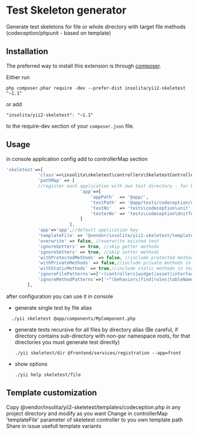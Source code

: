 Test Skeleton generator
=======================
Generate test skeletons for file or whole directory with target file methods (codeception/phpunit - based on template) 

Installation
------------

The preferred way to install this extension is through [composer](http://getcomposer.org/download/).

Either run

```
php composer.phar require -dev --prefer-dist insolita/yii2-skeletest "~1.1"
```

or add

```
"insolita/yii2-skeletest": "~1.1"
```

to the require-dev section of your `composer.json` file.


Usage
-----

in console application config add to controllerMap section

```php
'skeletest'=>[
            'class'=>\insolita\skeletest\controllers\SkeletestController::class,
            'pathMap' => [
            //register each application with own test directory - for basic template like this
                            'app'=>[
                                'appPath'  => '@app/',
                                'testPath' => '@app/tests/codeception/unit',
                                'testNs'   => 'tests\codeception\unit',
                                'testerNs' => 'tests\codeception\UnitTester', //optional
                            ]
                        ],
            'app'=>'app',//default application key
            'templateFile' => '@vendor/insolita/yii2-skeletest/templates/codeception.php', //or own template
            'overwrite' => false, //overwrite existed test
            'ignoreGetters' => true, //skip getter methods
            'ignoreSetters' => true, //skip setter methods
            'withProtectedMethods' => false, //include protected methods in test skeleton
            'withPrivateMethods' => false,//include private methods in test skeleton
            'withStaticMethods' => true,//include static methods in test skeleton
            'ignoreFilePatterns'=>['~(controllers|widget|asset|interface|contract|migration)~i'],//array of regexp patterns for skip files
            'ignoreMethodPatterns'=>['~^(behaviors|find|rules|tableName|attributeLabels|scenarios)$~'],//array of regexp patterns for skip methods
        ],
```

after configuration you can use it in console

- generate single test by file alias
```
  ./yii skeletest @app/components/MyComponent.php
```
- generate tests recursive for all files by directory alias (Be careful, if directory contains sub-directory with non-psr namespace roots, for that directories you must generate test directly)
  ```
  ./yii skeletest/dir @frontend/services/registration --app=front
  ```
- show options
  ```
  ./yii help skeletest/file
  ```
 Template customization
 ----------------------
 Copy @vendor/insolita/yii2-skeletest/templates/codeception.php in any project directory and modify as you want
 Change in controllerMap 'templateFile' parameter of skeletest controller  to you own template path
 Share in issue usefull template variants
